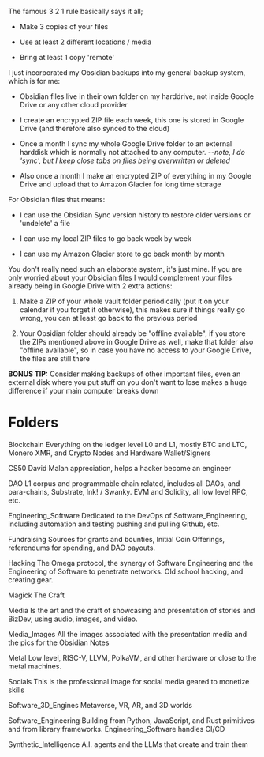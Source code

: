     
The famous 3 2 1 rule basically says it all;

- Make 3 copies of your files
    
- Use at least 2 different locations / media
    
- Bring at least 1 copy 'remote'
    

I just incorporated my Obsidian backups into my general backup system, which is for me:

- Obsidian files live in their own folder on my harddrive, not inside Google Drive or any other cloud provider
    
- I create an encrypted ZIP file each week, this one is stored in Google Drive (and therefore also synced to the cloud)
    
- Once a month I sync my whole Google Drive folder to an external harddisk which is normally not attached to any computer. --_note, I do 'sync', but I keep close tabs on files being overwritten or deleted_
    
- Also once a month I make an encrypted ZIP of everything in my Google Drive and upload that to Amazon Glacier for long time storage
    

For Obsidian files that means:

- I can use the Obsidian Sync version history to restore older versions or 'undelete' a file
    
- I can use my local ZIP files to go back week by week
    
- I can use my Amazon Glacier store to go back month by month
    

You don't really need such an elaborate system, it's just mine. If you are only worried about your Obsidian files I would complement your files already being in Google Drive with 2 extra actions:

1. Make a ZIP of your whole vault folder periodically (put it on your calendar if you forget it otherwise), this makes sure if things really go wrong, you can at least go back to the previous period
    
2. Your Obsidian folder should already be "offline available", if you store the ZIPs mentioned above in Google Drive as well, make that folder also "offline available", so in case you have no access to your Google Drive, the files are still there
    

**BONUS TIP:** Consider making backups of other important files, even an external disk where you put stuff on you don't want to lose makes a huge difference if your main computer breaks down

# Folders

Blockchain
Everything on the ledger level L0 and L1, mostly BTC and LTC, Monero XMR, and Crypto Nodes and Hardware Wallet/Signers

CS50
David Malan appreciation, helps a hacker become an engineer

DAO
L1 corpus and programmable chain related, includes all DAOs, and para-chains, Substrate, Ink! / Swanky.  EVM and Solidity, all low level RPC, etc.

Engineering_Software
Dedicated to the DevOps of Software_Engineering, including automation and testing pushing and pulling Github, etc.

Fundraising
Sources for grants and bounties, Initial Coin Offerings, referendums for spending, and DAO payouts.

Hacking
The Omega protocol, the synergy of Software Engineering and the Engineering of Software to penetrate networks.  Old school hacking, and creating gear.

Magick
The Craft

Media
Is the art and the craft of showcasing and presentation of stories and BizDev, using audio, images, and video.

Media_Images
All the images associated with the presentation media and the pics for the Obsidian Notes

Metal
Low level, RISC-V, LLVM, PolkaVM, and other hardware or close to the metal machines.

Socials
This is the professional image for social media geared to monetize skills

Software_3D_Engines
Metaverse, VR, AR, and 3D worlds

Software_Engineering
Building from Python, JavaScript, and Rust primitives and from library frameworks.  Engineering_Software handles CI/CD

Synthetic_Intelligence
A.I. agents and the LLMs that create and train them

















